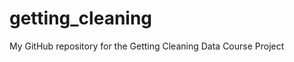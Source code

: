 getting_cleaning
================

My GitHub repository for the Getting Cleaning Data Course Project
